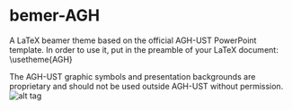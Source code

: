 # bemer-AGH
A LaTeX beamer theme based on the official AGH-UST PowerPoint template.
In order to use it, put in the preamble of your LaTeX document:
        \usetheme{AGH}

The AGH-UST graphic symbols and presentation backgrounds are
    proprietary and should not be used outside AGH-UST without
    permission.
    ![alt tag](http://www.icsr.agh.edu.pl/~polak/wms/beamer-AGH.png)

